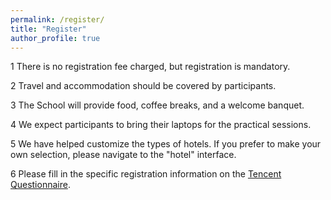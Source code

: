 ```yaml
---
permalink: /register/
title: "Register"
author_profile: true
---
```


1 There is no registration fee charged, but registration is mandatory.

2 Travel and accommodation should be covered by participants.

3 The School will provide food, coffee breaks, and a welcome banquet.

4 We expect participants to bring their laptops for the practical sessions.

5 We have helped customize the types of hotels. If you prefer to make your own selection, please navigate to the "hotel" interface.

6 Please fill in the specific registration information on the [Tencent Questionnaire](https://wj.qq.com/s2/23091275/73ec/).


